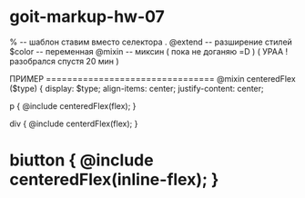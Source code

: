 # goit-markup-hw-07
% -- шаблон ставим вместо селектора .
@extend -- разширение стилей 
$color -- переменная 
@mixin -- миксин ( пока не доганяю =D ) ( УРАА ! разобрался спустя 20 мин )

ПРИМЕР ================================
@mixin centeredFlex ($type) {
    display: $type;
    align-items: center;
    justify-content: center;
    
p {
   @include centeredFlex(flex);
 }
 
div {
   @include centerdFlex(flex);
}

biutton {
   @include centeredFlex(inline-flex);
}
======================================
